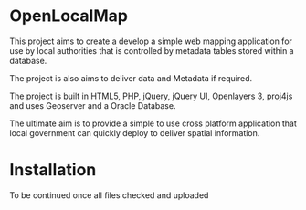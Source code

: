 OpenLocalMap
============

This project aims to create a develop a simple web mapping application for use by local authorities that is controlled by metadata tables stored within a database.

The project is also aims to deliver data and Metadata if required. 

The project is built in HTML5, PHP, jQuery, jQuery UI, Openlayers 3,  proj4js and uses Geoserver and a Oracle Database. 

The ultimate aim is to provide a simple to use cross platform application that local government can quickly deploy to deliver spatial information. 


Installation
============

To be continued once all files checked and uploaded